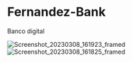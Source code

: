 # Fernandez-Bank
Banco digital 




![Screenshot_20230308_161923_framed](https://user-images.githubusercontent.com/111060830/224305341-e60b6ce9-f62f-4694-b505-61739cbacb46.png)
![Screenshot_20230308_161825_framed](https://user-images.githubusercontent.com/111060830/224305412-ae43b19e-3d44-4015-a7a7-696a656af96e.png)
